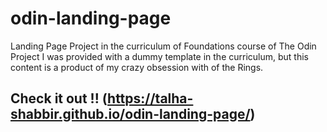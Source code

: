 # odin-landing-page
Landing Page Project in the curriculum of Foundations course of The Odin Project
I was provided with a dummy template in the curriculum, but this content is a product of my crazy obsession with of the Rings.

## Check it out !! (https://talha-shabbir.github.io/odin-landing-page/)
